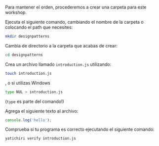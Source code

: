 Para mantener el orden, procederemos a crear una carpeta para este workshop.

Ejecuta el siguiente comando, cambiando el nombre de la carpeta o colocando el path que necesites:

```bash
mkdir designpatterns
```

Cambia de directorio a la carpeta que acabas de crear:

```bash
cd designpatterns
```

Crea un archivo llamado `introduction.js` utilizando:
```bash
touch introduction.js
```
, o si utilizas Windows
```bash
type NUL > introduction.js
```
(`type` es parte del comando!)

Agrega el siguiente texto al archivo:

```js
console.log('hello');
```
  
Comprueba si tu programa es correcto ejecutando el siguiente comando:

```bash
yatichiri verify introduction.js
```


